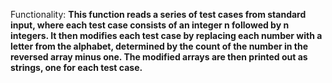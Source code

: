 Functionality: **This function reads a series of test cases from standard input, where each test case consists of an integer n followed by n integers. It then modifies each test case by replacing each number with a letter from the alphabet, determined by the count of the number in the reversed array minus one. The modified arrays are then printed out as strings, one for each test case.**